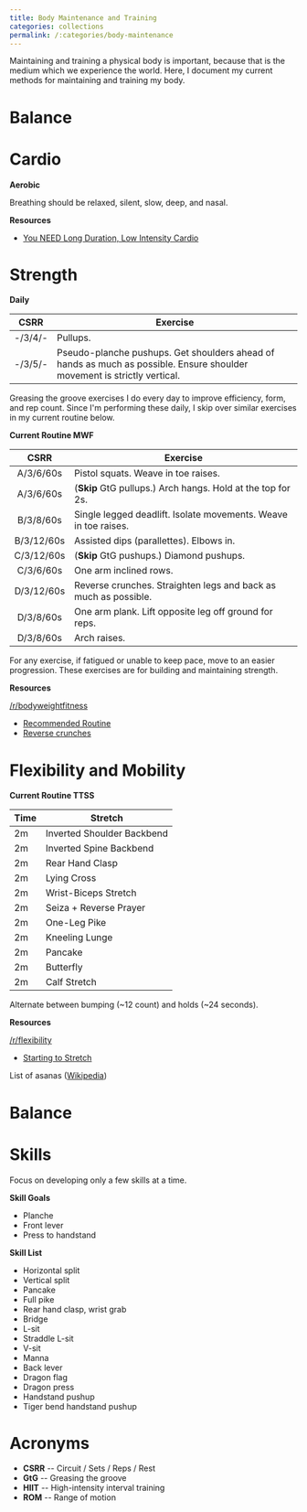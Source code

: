 ```yaml
---
title: Body Maintenance and Training
categories: collections
permalink: /:categories/body-maintenance
---
```


Maintaining and training a physical body is important, because that is the
medium which we experience the world. Here, I document my current methods for
maintaining and training my body.

# Balance

# Cardio

**Aerobic**

Breathing should be relaxed, silent, slow, deep, and nasal.

**Resources**

* [You NEED Long Duration, Low Intensity Cardio](http://robertsontrainingsystems.com/blog/long-duration-low-intensity-cardio/)

# Strength

**Daily**

**CSRR** | **Exercise**
:---: | ---
-/3/4/- | Pullups.
-/3/5/- | Pseudo-planche pushups. Get shoulders ahead of hands as much as possible. Ensure shoulder movement is strictly vertical.

Greasing the groove exercises I do every day to improve efficiency, form, and
rep count. Since I'm performing these daily, I skip over similar exercises in my
current routine below.

**Current Routine MWF**

**CSRR** | **Exercise**
:---: | ---
A/3/6/60s | Pistol squats. Weave in toe raises.
A/3/6/60s | (**Skip** GtG pullups.) Arch hangs. Hold at the top for 2s.
B/3/8/60s | Single legged deadlift. Isolate movements. Weave in toe raises.
B/3/12/60s | Assisted dips (parallettes). Elbows in.
C/3/12/60s | (**Skip** GtG pushups.) Diamond pushups.
C/3/6/60s | One arm inclined rows.
D/3/12/60s | Reverse crunches. Straighten legs and back as much as possible.
D/3/8/60s | One arm plank. Lift opposite leg off ground for reps.
D/3/8/60s | Arch raises.

For any exercise, if fatigued or unable to keep pace, move to an easier
progression. These exercises are for building and maintaining strength.

**Resources**

[/r/bodyweightfitness](https://www.reddit.com/r/bodyweightfitness/)

* [Recommended Routine](https://www.reddit.com/r/bodyweightfitness/wiki/kb/recommended_routine)
* [Reverse crunches](https://www.reddit.com/r/bodyweightfitness/comments/8xtaui/heres_how_to_do_reverse_crunches_and_take_them_to/)

# Flexibility and Mobility

**Current Routine TTSS**

**Time** | **Stretch**
--- | ---
2m | Inverted Shoulder Backbend
2m | Inverted Spine Backbend
2m | Rear Hand Clasp
2m | Lying Cross
2m | Wrist-Biceps Stretch
2m | Seiza + Reverse Prayer
2m | One-Leg Pike
2m | Kneeling Lunge
2m | Pancake
2m | Butterfly
2m | Calf Stretch

Alternate between bumping (~12 count) and holds (~24 seconds).

**Resources**

[/r/flexibility](https://www.reddit.com/r/flexibility/)

* [Starting to Stretch](https://www.reddit.com/r/flexibility/wiki/starting_to_stretch)

List of asanas ([Wikipedia](https://en.wikipedia.org/wiki/List_of_asanas))

# Balance

# Skills

Focus on developing only a few skills at a time.

**Skill Goals**

* Planche
* Front lever
* Press to handstand

**Skill List**

* Horizontal split
* Vertical split
* Pancake
* Full pike
* Rear hand clasp, wrist grab
* Bridge
* L-sit
* Straddle L-sit
* V-sit
* Manna
* Back lever
* Dragon flag
* Dragon press
* Handstand pushup
* Tiger bend handstand pushup

# Acronyms

* **CSRR** -- Circuit / Sets / Reps / Rest
* **GtG** -- Greasing the groove
* **HIIT** -- High-intensity interval training
* **ROM** -- Range of motion
